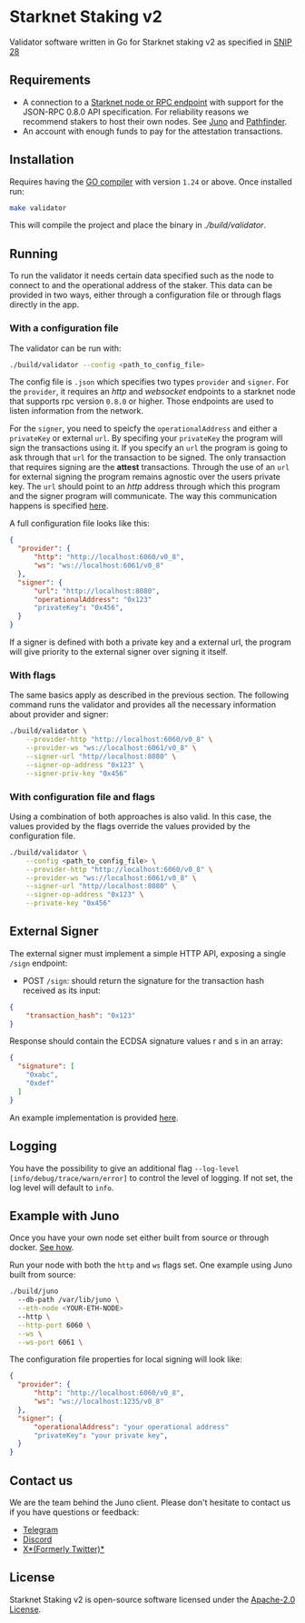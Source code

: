 # Starknet Staking v2
Validator software written in Go for Starknet staking v2 as specified in [SNIP 28](https://community.starknet.io/t/snip-28-staking-v2-proposal/115250)


## Requirements

- A connection to a [Starknet node or RPC endpoint](https://www.starknet.io/fullnodes-rpc-services/) with support for the JSON-RPC 0.8.0 API specification. For reliability reasons we recommend stakers to host their own nodes. See [Juno](https://github.com/NethermindEth/juno) and [Pathfinder](https://github.com/eqlabs/pathfinder).
- An account with enough funds to pay for the attestation transactions.

## Installation

Requires having the [GO compiler](https://go.dev/doc/install) with version `1.24` or above. Once installed run:

```bash
make validator
```

This will compile the project and place the binary in *./build/validator*.

## Running

To run the validator it needs certain data specified such as the node to connect to and the operational address of the staker. This data can be provided in two ways, either through a configuration file or through flags directly in the app.

### With a configuration file

The validator can be run with:
```bash
./build/validator --config <path_to_config_file> 
```

The config file is `.json` which specifies two types `provider` and `signer`. For the `provider`, it requires an *http* and *websocket* endpoints to a starknet node that supports rpc version `0.8.0` or higher. Those endpoints are used to listen information from the network.

For the `signer`, you need to speicfy the `operationalAddress` and either a `privateKey` or external `url`. By specifing your `privateKey` the program will sign the transactions using it. If you specify an `url` the program is going to ask through that `url` for the transaction to be signed. The only transaction that requires signing are the **attest** transactions.
Through the use of an `url` for external signing the program remains agnostic over the users private key. The `url` should point to an *http* address through which this program and the signer program will communicate. The way this communication happens is specified [here](#external_signer).

A full configuration file looks like this:

```json
{
  "provider": {
      "http": "http://localhost:6060/v0_8",
      "ws": "ws://localhost:6061/v0_8"
  },
  "signer": {
      "url": "http://localhost:8080",
      "operationalAddress": "0x123"
      "privateKey": "0x456", 
  }
}
```

If a signer is defined with both a private key and a external url, the program will give priority to the external signer over signing it itself.

### With flags

The same basics apply as described in the previous section. The following command runs the validator and provides all the necessary information about provider and signer:
```bash
./build/validator \
    --provider-http "http://localhost:6060/v0_8" \
    --provider-ws "ws://localhost:6061/v0_8" \
    --signer-url "http//localhost:8080" \
    --signer-op-address "0x123" \
    --signer-priv-key "0x456"
```

### With configuration file and flags

Using a combination of both approaches is also valid. In this case, the values provided by the flags override the values provided by the configuration file.

```bash
./build/validator \
    --config <path_to_config_file> \
    --provider-http "http://localhost:6060/v0_8" \
    --provider-ws "ws://localhost:6061/v0_8" \
    --signer-url "http//localhost:8080" \
    --signer-op-address "0x123" \
    --private-key "0x456"
```

## External Signer 

The external signer must implement a simple HTTP API, exposing a single `/sign` endpoint:

- POST `/sign`: should return the signature for the transaction hash received as its input:
```json
{
    "transaction_hash": "0x123"
}
```
Response should contain the ECDSA signature values r and s in an array:
```json
{
  "signature": [
    "0xabc",
    "0xdef"
  ]
}
```
An example implementation is provided [here](https://github.com/NethermindEth/starknet-staking-v2/tree/main/example-signer/remote_signer.go).

## Logging

You have the possibility to give an additional flag `--log-level [info/debug/trace/warn/error]` to control the level of logging.
If not set, the log level will default to `info`.

## Example with Juno

Once you have your own node set either built from source or through docker. [See how](https://github.com/NethermindEth/juno?tab=readme-ov-file#run-with-docker).

Run your node with both the `http` and `ws` flags set. One example using Juno built from source:

```bash
./build/juno
  --db-path /var/lib/juno \
  --eth-node <YOUR-ETH-NODE>
  --http \
  --http-port 6060 \
  --ws \
  --ws-port 6061 \
```

The configuration file properties for local signing will look like:
```json
{
  "provider": {
      "http": "http://localhost:6060/v0_8",
      "ws": "ws://localhost:1235/v0_8"
  },
  "signer": {
      "operationalAddress": "your operational address"
      "privateKey": "your private key", 
  }
}
```

## Contact us

We are the team behind the Juno client. Please don't hesitate to contact us if you have questions or feedback:

- [Telegram](https://t.me/StarknetJuno)
- [Discord](https://discord.com/invite/TcHbSZ9ATd)
- [X*(Formerly Twitter)*](https://x.com/NethermindStark)

##  License

Starknet Staking v2 is open-source software licensed under the [Apache-2.0 License](https://github.com/NethermindEth/starknet-staking-v2/blob/main/LICENSE).

